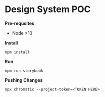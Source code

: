 # Design System POC


**Pre-requsites**


- Node >10

**Install**
```
npm install
```

**Run**
```
npm run storybook
```

**Pushing Changes**
```
npx chromatic --project-token=<TOKEN HERE>
```

